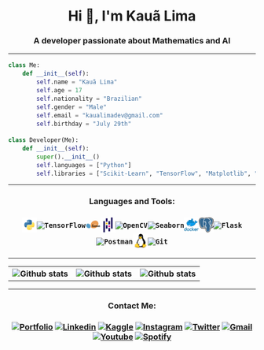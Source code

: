 <h1 align="center">Hi 👋, I'm Kauã Lima</h1>
<h3 align="center">A developer passionate about Mathematics and AI</h3>

------

```python
class Me:
    def __init__(self):
        self.name = "Kauã Lima"
        self.age = 17
        self.nationality = "Brazilian"
        self.gender = "Male"
        self.email = "kaualimadev@gmail.com"
        self.birthday = "July 29th"

class Developer(Me):
    def __init__(self):
        super().__init__()
        self.languages = ["Python"]
        self.libraries = ["Scikit-Learn", "TensorFlow", "Matplotlib", "Pandas"]
```

----

<h3 align="center">Languages and Tools:<h3/>
<div align="center" style="display: flex; flex-wrap: wrap; justify-content: center; align-items: center;">
<code><img
    height="30"
    src="https://raw.githubusercontent.com/github/explore/80688e429a7d4ef2fca1e82350fe8e3517d3494d/topics/python/python.png"
    alt="Python"/></code>
<code><img
    height="30"
    src="https://www.vectorlogo.zone/logos/tensorflow/tensorflow-icon.svg"
    alt="TensorFlow"/></code>
<code><img
    height="30"
    src="https://raw.githubusercontent.com/github/explore/80688e429a7d4ef2fca1e82350fe8e3517d3494d/topics/scikit-learn/scikit-learn.png"
    alt="Scikit-Learn"/></code>
<code><img
    height="30"
    src="https://raw.githubusercontent.com/devicons/devicon/2ae2a900d2f041da66e950e4d48052658d850630/icons/pandas/pandas-original.svg"
    alt="Pandas"/></code>
<code><img
    height="30"
    src="https://www.vectorlogo.zone/logos/opencv/opencv-icon.svg"
    alt="OpenCV"/></code>
<code><img
    height="30"
    src="https://seaborn.pydata.org/_images/logo-mark-lightbg.svg"
    alt="Seaborn"/></code>
<code><img
    height="30"
    src="https://raw.githubusercontent.com/github/explore/80688e429a7d4ef2fca1e82350fe8e3517d3494d/topics/docker/docker.png"
    alt="Docker"/></code>
<code><img
    height="30"
    src="https://raw.githubusercontent.com/github/explore/80688e429a7d4ef2fca1e82350fe8e3517d3494d/topics/postgresql/postgresql.png"
    alt="Postgres"/></code>
<code><img
    height="30"
    src="https://www.vectorlogo.zone/logos/pocoo_flask/pocoo_flask-icon.svg"
    alt="Flask"/></code>
<code><img
    height="30"
    src="https://www.vectorlogo.zone/logos/getpostman/getpostman-icon.svg"
    alt="Postman"/></code>
<code><img
    height="30"
    src="https://raw.githubusercontent.com/devicons/devicon/master/icons/linux/linux-original.svg"
    alt="Linux"/></code>
<code><img
    height="30"
    src="https://www.vectorlogo.zone/logos/git-scm/git-scm-icon.svg"
    alt="Git"/></code>
</div>

----

<table>
    <tr>
        <td align="center">
            <img
                align="center"
                src="https://github-readme-stats.vercel.app/api/top-langs?username=kaualimaa&show_icons=true&locale=en&layout=compact&theme=dracula"
                alt="Github stats"
            />
        </td>
        <td align="center">
            <img
                align="center"
                src="https://github-readme-stats.vercel.app/api?username=kaualimaa&show_icons=true&locale=en&theme=dracula" alt="Github stats"
            />
        </td>
        <td align="center">
            <img
                align="center"
                src="https://github-readme-streak-stats.herokuapp.com/?user=kaualimaa&theme=dracula"
                alt="Github stats"
            />
        </td>
    </tr>
</table>

----
<h3 align="center">Contact Me:<h3/>
<div align="center">

[![Portfolio](https://img.shields.io/badge/Portfolio-255E63?style=for-the-badge&logo=About.me&logoColor=white
)](https://kaualima-portfolio.vercel.app/)
[![Linkedin](https://img.shields.io/badge/LinkedIn-0077B5?style=for-the-badge&logo=linkedin&logoColor=white
)](https://www.linkedin.com/in/kaua-lima/)
[![Kaggle](https://img.shields.io/badge/Kaggle-20BEFF?style=for-the-badge&logo=Kaggle&logoColor=white)](https://www.kaggle.com/kaualimadev)
[![Instagram](https://img.shields.io/badge/Instagram-E4405F?style=for-the-badge&logo=instagram&logoColor=white
)](https://www.instagram.com/kaualimadev/)
[![Twitter](https://img.shields.io/badge/Twitter-1DA1F2?style=for-the-badge&logo=twitter&logoColor=white)](https://twitter.com/kaualimadev)
[![Gmail](https://img.shields.io/badge/Gmail-D14836?style=for-the-badge&logo=gmail&logoColor=white
)](mailto:kaualimadev@gmail.com)
[![Youtube](https://img.shields.io/badge/YouTube-FF0000?style=for-the-badge&logo=youtube&logoColor=white)](https://www.youtube.com/channel/UCrjwgVR-_e4tFPhOutC9F9A)
[![Spotify](https://img.shields.io/badge/Spotify-1ED760?&style=for-the-badge&logo=spotify&logoColor=white
)](https://open.spotify.com/user/r41lge9dobl6x7smg65d4o5fr)

</div>
